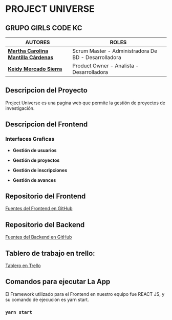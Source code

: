 # **PROJECT UNIVERSE**
## **GRUPO GIRLS CODE KC**

|**AUTORES** | **ROLES** | 
|---| ---| 
|**[Martha Carolina Mantilla Cárdenas](https://github.com/carolinamantilla)**  | Scrum Master - Administradora De BD - Desarrolladora |
|**[Keidy Mercado Sierra](https://github.com/kemesy07)**  | Product Owner - Analista - Desarrolladora |

## **Descripcion del Proyecto**
Project Universe es una pagina web que permite la gestión de proyectos de investigación. 

## **Descripcion del Frontend**
### **Interfaces Graficas**
 * **Gestión de usuarios**

 * **Gestión de proyectos**

 * **Gestión de inscripciones**

 * **Gestión de avances**

## **Repositorio del Frontend**
[Fuentes del Frontend en GitHub](https://github.com/GirlsCodeKCA/project_girlscodekca)

## **Repositorio del Backend**
[Fuentes del Backend en GitHub](https://github.com/GirlsCodeKCA/back_project_girlscodekca)

## Tablero de trabajo en trello:
[Tablero en Trello](https://trello.com/b/E8PLlLxf/website-to-manage-research-projects)

## **Comandos para ejecutar La App**
El Framework utilizado para el Frontend en nuestro equipo fue REACT JS, y su comando de ejecución es yarn start.

### `yarn start`


